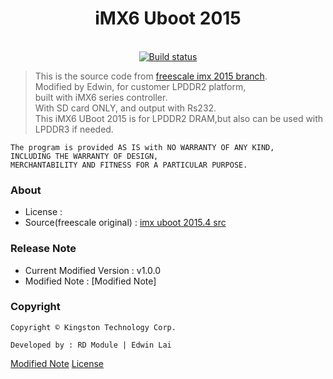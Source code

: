 <div align="center">
  <h1>iMX6 Uboot 2015</h1>
</div>

<br>

<div align="center">
  <a href="https://travis-ci.org/edwinlaiktc/uboot-2015">
    <img src="https://travis-ci.org/edwinlaiktc/uboot-2015.svg?branch=master" alt="Build status" />
  </a>
</div>

> This is the source code from [freescale imx 2015 branch].
<br >Modified by Edwin, for customer LPDDR2 platform,
<br >built with iMX6 series controller.
<br >With SD card ONLY, and output with Rs232.
<br >This iMX6 UBoot 2015 is for LPDDR2 DRAM,but also can be used with LPDDR3 if needed.

    The program is provided AS IS with NO WARRANTY OF ANY KIND,
    INCLUDING THE WARRANTY OF DESIGN,
    MERCHANTABILITY AND FITNESS FOR A PARTICULAR PURPOSE.

### About
 * License : 
 * Source(freescale original) : [imx uboot 2015.4 src]

### Release Note
 * Current Modified Version : v1.0.0
 * Modified Note : [Modified Note]

### Copyright
`Copyright © Kingston Technology Corp.`

`Developed by : RD Module | Edwin Lai`

[freescale imx 2015 branch]: <http://git.freescale.com/git/cgit.cgi/imx/uboot-imx.git/?h=imx_v2015.04_3.14.52_1.1.0_ga>
[imx uboot 2015.4 src]: <http://git.freescale.com/git/cgit.cgi/imx/uboot-imx.git/snapshot/uboot-imx-imx_v2015.04_3.14.52_1.1.0_ga.tar.gz>
[Modified Note](CHANGELOG.md)
[License](LICENSE)
